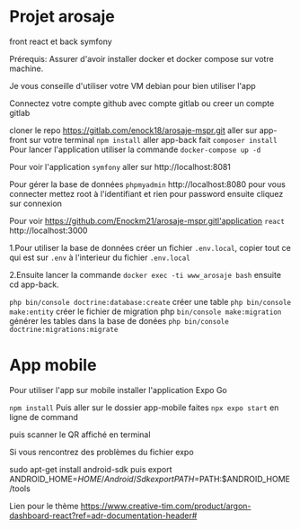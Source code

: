 # Projet arosaje 
front react et back symfony 

Prérequis:
Assurer d'avoir installer docker et docker compose sur votre machine.

Je vous conseille d'utiliser votre VM debian pour bien utiliser l'app

Connectez votre compte github avec compte gitlab ou creer un compte gitlab

cloner le repo https://gitlab.com/enock18/arosaje-mspr.git
aller sur app-front sur votre terminal `npm install`
aller app-back fait `composer install`
Pour lancer l'application utiliser la commande `docker-compose up -d`

Pour voir l'application `symfony` aller sur http://localhost:8081 

Pour gérer la base de données `phpmyadmin` http://localhost:8080
pour vous connecter mettez root à l'identifiant et rien pour password ensuite cliquez sur connexion

Pour voir https://github.com/Enockm21/arosaje-mspr.gitl'application `react` http://localhost:3000



1.Pour utiliser la base de données créer un fichier `.env.local`, copier tout ce qui est  sur `.env` à l'interieur du fichier `.env.local` 

2.Ensuite lancer la commande `docker exec -ti www_arosaje bash` ensuite cd app-back.

`php bin/console doctrine:database:create`
créer une table
`php bin/console make:entity` 
créer le fichier de migration
php `bin/console make:migration`
générer les tables dans la base de donées
`php bin/console doctrine:migrations:migrate`

# App mobile

Pour utiliser l'app sur mobile installer l'application Expo Go 

`npm install`
Puis aller sur le dossier app-mobile faites `npx expo start` en ligne de command

puis scanner le QR affiché en terminal

Si vous rencontrez des problèmes du fichier expo

sudo apt-get install android-sdk
puis 
export ANDROID_HOME=$HOME/Android/Sdk
export PATH=$PATH:$ANDROID_HOME/tools

Lien pour le thème
https://www.creative-tim.com/product/argon-dashboard-react?ref=adr-documentation-header#
